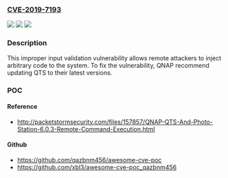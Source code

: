 ### [CVE-2019-7193](https://cve.mitre.org/cgi-bin/cvename.cgi?name=CVE-2019-7193)
![](https://img.shields.io/static/v1?label=Product&message=QNAP%20NAS%20devices&color=blue)
![](https://img.shields.io/static/v1?label=Version&message=n%2Fa&color=blue)
![](https://img.shields.io/static/v1?label=Vulnerability&message=Improper%20Input%20Validation&color=brighgreen)

### Description

This improper input validation vulnerability allows remote attackers to inject arbitrary code to the system. To fix the vulnerability, QNAP recommend updating QTS to their latest versions.

### POC

#### Reference
- http://packetstormsecurity.com/files/157857/QNAP-QTS-And-Photo-Station-6.0.3-Remote-Command-Execution.html

#### Github
- https://github.com/qazbnm456/awesome-cve-poc
- https://github.com/xbl3/awesome-cve-poc_qazbnm456

